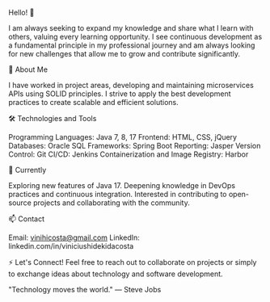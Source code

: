 Hello! 👋

I am always seeking to expand my knowledge and share what I learn with others, valuing every learning opportunity. I see continuous development as a fundamental principle in my professional journey and am always looking for new challenges that allow me to grow and contribute significantly.

🚀 About Me

I have worked in project areas, developing and maintaining microservices APIs using SOLID principles. I strive to apply the best development practices to create scalable and efficient solutions.

🛠️ Technologies and Tools

Programming Languages: Java 7, 8, 17
Frontend: HTML, CSS, jQuery
Databases: Oracle SQL
Frameworks: Spring Boot
Reporting: Jasper
Version Control: Git
CI/CD: Jenkins
Containerization and Image Registry: Harbor

🌱 Currently

Exploring new features of Java 17.
Deepening knowledge in DevOps practices and continuous integration.
Interested in contributing to open-source projects and collaborating with the community.

📫 Contact

Email: vinihicosta@gmail.com
LinkedIn: linkedin.com/in/viniciushidekidacosta

⚡ Let's Connect!
Feel free to reach out to collaborate on projects or simply to exchange ideas about technology and software development.

"Technology moves the world." — Steve Jobs

